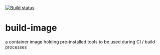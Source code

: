 [![Build status](https://badge.buildkite.com/6884d7f10aaa427b0a0bbb6bb99ed89a1f1d948cee02543ad2.svg)](https://buildkite.com/theopenlane/build-image)

# build-image

a container image holding pre-installed tools to be used during CI / build processes
